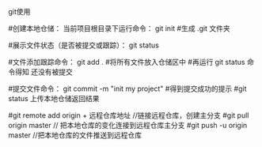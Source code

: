 git使用

#创建本地仓储： 当前项目根目录下运行命令： git init 
#生成 .git 文件夹

#展示文件状态（是否被提交或跟踪）： git status

#文件添加跟踪命令： git add .
#将所有文件放入仓储区中
#再运行 git status 命令得知 还没有被提交

#提交文件命令： git commit -m "init my project"
#得到提交成功的提示
#git status 上传本地仓储返回结果

#git remote add origin + 远程仓库地址 //链接远程仓库，创建主分支
#git pull origin master // 把本地仓库的变化连接到远程仓库主分支
#git push -u origin master //把本地仓库的文件推送到远程仓库

